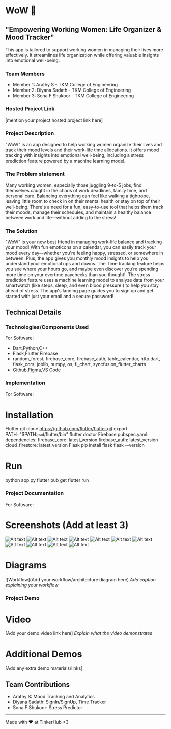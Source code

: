 # WoW 🎯


## "Empowering Working Women: Life Organizer & Mood Tracker"
This app is tailored to support working women in managing their lives more effectively. It streamlines life organization while offering valuable insights into emotional well-being.


### Team Members
- Member 1: Arathy S - TKM College of Engineering
- Member 2: Diyana Sadath - TKM College of Engineering
- Member 3: Sona F Shukoor - TKM College of Engineering

### Hosted Project Link
[mention your project hosted project link here]

### Project Description
"WoW" is an app designed to help working women organize their lives and track their mood levels and their work-life time allocations. It offers mood tracking with insights into emotional well-being, including a stress prediction feature powered by a machine learning model. 

### The Problem statement
Many working women, especially those juggling 9-to-5 jobs, find themselves caught in the chaos of work deadlines, family time, and personal care. Balancing everything can feel like walking a tightrope, leaving little room to check in on their mental health or stay on top of their well-being. There's a need for a fun, easy-to-use tool that helps them track their moods, manage their schedules, and maintain a healthy balance between work and life—without adding to the stress!

### The Solution
"WoW" is your new best friend in managing work-life balance and tracking your mood! With fun emoticons on a calendar, you can easily track your mood every day—whether you're feeling happy, stressed, or somewhere in between. Plus, the app gives you monthly mood insights to help you understand your emotional ups and downs. The Time tracking feature helps you see where your hours go, and maybe even discover you’re spending more time on your overtime paychecks than you thought!. The stress prediction feature uses a machine learning model to analyze data from your smartwatch (like steps, sleep, and even blood pressure!) to help you stay ahead of stress. The app's landing page guides you to sign up and get started with just your email and a secure password!

## Technical Details
### Technologies/Components Used
For Software:
- Dart,Python,C++
- Flask,Flutter,Firebase
- random_forest, firebase_core, firebase_auth, table_calendar, http.dart, flask_cors, joblib, numpy, os, fl_chart, syncfusion_flutter_charts
- Github,Figma,VS Code

### Implementation
For Software:
# Installation
Flutter
    git clone https://github.com/flutter/flutter.git
    export PATH="$PATH:`pwd`/flutter/bin"
    flutter doctor
Firebase
    pubspec.yaml:
        dependencies:
          firebase_core: latest_version
          firebase_auth: latest_version
          cloud_firestore: latest_version
Flask
    pip install flask
    flask --version


# Run
python app.py
flutter pub get
flutter run

### Project Documentation
For Software:

# Screenshots (Add at least 3)
![Alt text](https://github.com/user-attachments/assets/fa623927-9a0c-4c5b-95b9-e4b3aedb2c44)
![Alt text](https://github.com/user-attachments/assets/18a45189-47e8-482f-95f0-b792b39b99a0)
![Alt text](https://github.com/user-attachments/assets/9191379c-8efe-43c2-9901-35c2c3d4b060)
![Alt text](https://github.com/user-attachments/assets/8bca1a68-fdb4-4527-81e7-ffab6e6b1094)
![Alt text](https://github.com/user-attachments/assets/63db5808-f4f2-4517-9147-ccb4e63dfa8d)
![Alt text](https://github.com/user-attachments/assets/da2d10ca-f08b-4a07-af75-3b4d9aa0eed7)
![Alt text](https://github.com/user-attachments/assets/499e7418-2676-4ae4-aca3-d66fd57c21eb)
![Alt text](https://github.com/user-attachments/assets/08a2adcf-228d-46d6-b32e-c643619814b7)
![Alt text](https://github.com/user-attachments/assets/6cdc7f73-afe4-4508-82e6-60e1cc13a9d9)
![Alt text](https://github.com/user-attachments/assets/ffe8e507-282c-4676-9655-7ca72962d0c6)
![Alt text](https://github.com/user-attachments/assets/4f72075d-164b-403a-9787-40894496c2b5)



# Diagrams
![Workflow](Add your workflow/architecture diagram here)
*Add caption explaining your workflow*


### Project Demo
# Video
[Add your demo video link here]
*Explain what the video demonstrates*

# Additional Demos
[Add any extra demo materials/links]

## Team Contributions
- Arathy S: Mood Tracking and Analytics
- Diyana Sadath: SignIn/SignUp, Time Tracker
- Sona F Shukoor: Stress Predictor 

---
Made with ❤️ at TinkerHub <3
